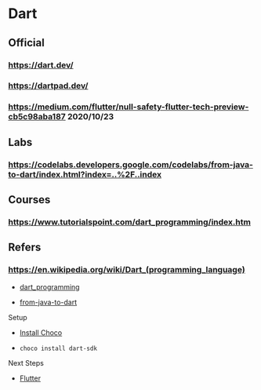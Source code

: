 # Dart
## Official
### https://dart.dev/
### https://dartpad.dev/
### https://medium.com/flutter/null-safety-flutter-tech-preview-cb5c98aba187 2020/10/23
## Labs
### https://codelabs.developers.google.com/codelabs/from-java-to-dart/index.html?index=..%2F..index
## Courses
### https://www.tutorialspoint.com/dart_programming/index.htm
## Refers
### https://en.wikipedia.org/wiki/Dart_(programming_language)
* [dart_programming](https://www.tutorialspoint.com/dart_programming/)

* [from-java-to-dart](https://codelabs.developers.google.com/codelabs/from-java-to-dart/index.html?index=..%2F..index#0)

Setup

* [Install Choco](https://chocolatey.org/install)

* `choco install dart-sdk`

Next Steps

* [Flutter](https://flutter.io)
